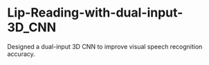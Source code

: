 # Lip-Reading-with-dual-input-3D_CNN
Designed a dual-input 3D CNN to improve visual speech recognition accuracy.

